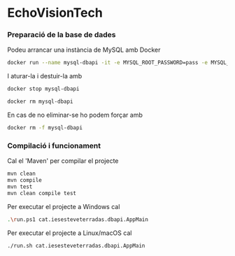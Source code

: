 # EchoVisionTech #

### Preparació de la base de dades ###
Podeu arrancar una instància de MySQL amb Docker
```bash
docker run --name mysql-dbapi -it -e MYSQL_ROOT_PASSWORD=pass -e MYSQL_DATABASE=dbapi -e MYSQL_USER=usuari -e MYSQL_PASSWORD=password -p 3306:3306 mysql
```

I aturar-la i destuir-la amb
```bash
docker stop mysql-dbapi

docker rm mysql-dbapi
```

En cas de no eliminar-se ho podem forçar amb
```bash
docker rm -f mysql-dbapi
```


### Compilació i funcionament ###

Cal el 'Maven' per compilar el projecte
```bash
mvn clean
mvn compile
mvn test
mvn clean compile test
```

Per executar el projecte a Windows cal
```bash
.\run.ps1 cat.iesesteveterradas.dbapi.AppMain
```

Per executar el projecte a Linux/macOS cal
```bash
./run.sh cat.iesesteveterradas.dbapi.AppMain
```
